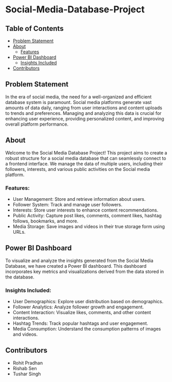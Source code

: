 # Social-Media-Database-Project


## Table of Contents
- [Problem Statement](#problem-statement)
- [About](#about)
  - [Features](#features)
- [Power BI Dashboard](#power-bi-dashboard)
  - [Insights Included](#insights-included)
- [Contributors](#contributors)

## Problem Statement

In the era of social media, the need for a well-organized and efficient database system is paramount. Social media platforms generate vast amounts of data daily, ranging from user interactions and content uploads to trends and preferences. Managing and analyzing this data is crucial for enhancing user experience, providing personalized content, and improving overall platform performance.

## About

Welcome to the Social Media Database Project! This project aims to create a robust structure for a social media database that can seamlessly connect to a frontend interface. We manage the data of multiple users, including their followers, interests, and various public activities on the Social media platform.

### Features:

- User Management: Store and retrieve information about users.
- Follower System: Track and manage user followers.
- Interests: Store user interests to enhance content recommendations.
- Public Activity: Capture post likes, comments, comment likes, hashtag follows, bookmarks, and more.
- Media Storage: Save images and videos in their true storage form using URLs.

## Power BI Dashboard

To visualize and analyze the insights generated from the Social Media Database, we have created a Power BI dashboard. This dashboard incorporates key metrics and visualizations derived from the data stored in the database.

### Insights Included:

- User Demographics: Explore user distribution based on demographics.
- Follower Analytics: Analyze follower growth and engagement.
- Content Interaction: Visualize likes, comments, and other content interactions.
- Hashtag Trends: Track popular hashtags and user engagement.
- Media Consumption: Understand the consumption patterns of images and videos.

## Contributors
- Rohit Pradhan
- Rishab Sen
- Tushar Singh

